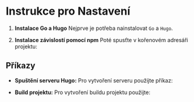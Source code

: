 # Instrukce pro Nastavení

1. **Instalace Go a Hugo**
   Nejprve je potřeba nainstalovat `Go` a `Hugo`.

2. **Instalace závislostí pomocí npm**
   Poté spusťte v kořenovém adresáři projektu:


## Příkazy

- **Spuštění serveru Hugo:**
Pro vytvoření serveru použijte příkaz:


- **Build projektu:**
Pro vytvoření buildu projektu použijte:

